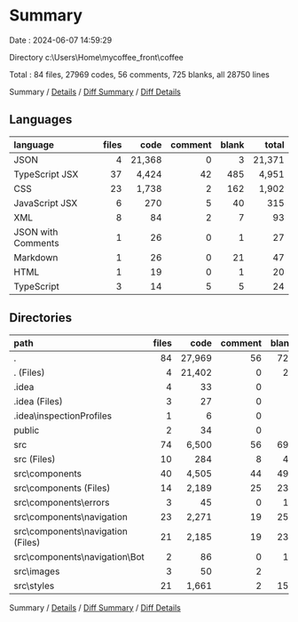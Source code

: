# Summary

Date : 2024-06-07 14:59:29

Directory c:\\Users\\Home\\mycoffee_front\\coffee

Total : 84 files,  27969 codes, 56 comments, 725 blanks, all 28750 lines

Summary / [Details](details.md) / [Diff Summary](diff.md) / [Diff Details](diff-details.md)

## Languages
| language | files | code | comment | blank | total |
| :--- | ---: | ---: | ---: | ---: | ---: |
| JSON | 4 | 21,368 | 0 | 3 | 21,371 |
| TypeScript JSX | 37 | 4,424 | 42 | 485 | 4,951 |
| CSS | 23 | 1,738 | 2 | 162 | 1,902 |
| JavaScript JSX | 6 | 270 | 5 | 40 | 315 |
| XML | 8 | 84 | 2 | 7 | 93 |
| JSON with Comments | 1 | 26 | 0 | 1 | 27 |
| Markdown | 1 | 26 | 0 | 21 | 47 |
| HTML | 1 | 19 | 0 | 1 | 20 |
| TypeScript | 3 | 14 | 5 | 5 | 24 |

## Directories
| path | files | code | comment | blank | total |
| :--- | ---: | ---: | ---: | ---: | ---: |
| . | 84 | 27,969 | 56 | 725 | 28,750 |
| . (Files) | 4 | 21,402 | 0 | 24 | 21,426 |
| .idea | 4 | 33 | 0 | 0 | 33 |
| .idea (Files) | 3 | 27 | 0 | 0 | 27 |
| .idea\\inspectionProfiles | 1 | 6 | 0 | 0 | 6 |
| public | 2 | 34 | 0 | 2 | 36 |
| src | 74 | 6,500 | 56 | 699 | 7,255 |
| src (Files) | 10 | 284 | 8 | 43 | 335 |
| src\\components | 40 | 4,505 | 44 | 496 | 5,045 |
| src\\components (Files) | 14 | 2,189 | 25 | 232 | 2,446 |
| src\\components\\errors | 3 | 45 | 0 | 13 | 58 |
| src\\components\\navigation | 23 | 2,271 | 19 | 251 | 2,541 |
| src\\components\\navigation (Files) | 21 | 2,185 | 19 | 235 | 2,439 |
| src\\components\\navigation\\Bot | 2 | 86 | 0 | 16 | 102 |
| src\\images | 3 | 50 | 2 | 7 | 59 |
| src\\styles | 21 | 1,661 | 2 | 153 | 1,816 |

Summary / [Details](details.md) / [Diff Summary](diff.md) / [Diff Details](diff-details.md)